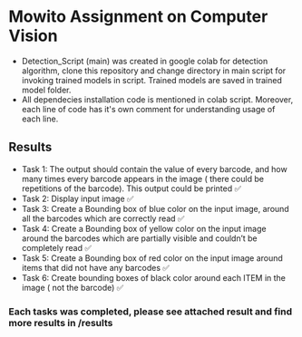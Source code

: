 # Mowito Assignment on Computer Vision    

- Detection_Script (main) was created in google colab for detection algorithm, clone this repository and change directory in main script for invoking trained models in script. Trained models are saved in trained model folder.    
- All dependecies installation code is mentioned in colab script. Moreover, each line of code has it's own comment for understanding usage of each line.    

## Results
- Task 1: The output should contain the value of every barcode, and how many times every barcode appears in the image ( there could be repetitions of the barcode). This output could be printed ✅
- Task 2: Display input image ✅
- Task 3: Create a Bounding box of blue color on the input image, around all the barcodes which are correctly read ✅
- Task 4: Create a Bounding box of yellow color on the input image  around the barcodes which are partially visible and couldn’t be completely read ✅
- Task 5: Create a Bounding box of red color on the input image around items that did not have any barcodes ✅
- Task 6: Create bounding boxes of black color around each ITEM in the image ( not the barcode) ✅

### Each tasks was completed, please see attached result and find more results in /results 

